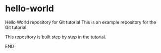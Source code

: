 # hello-world
Hello World repository for Git tutorial
This is an example repository for the Git tutorial

This repository is built step by step in the tutorial.

END
